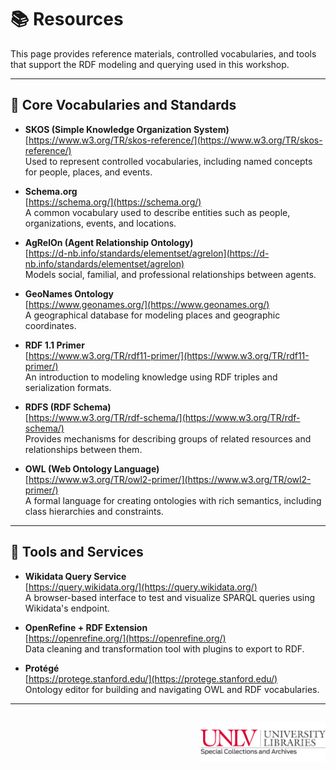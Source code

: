 <link rel="stylesheet" href="style.css">

# 📚 Resources

This page provides reference materials, controlled vocabularies, and tools that support the RDF modeling and querying used in this workshop.

---

## 🔖 Core Vocabularies and Standards

- **SKOS (Simple Knowledge Organization System)**  
  [https://www.w3.org/TR/skos-reference/](https://www.w3.org/TR/skos-reference/)  
  Used to represent controlled vocabularies, including named concepts for people, places, and events.

- **Schema.org**  
  [https://schema.org/](https://schema.org/)  
  A common vocabulary used to describe entities such as people, organizations, events, and locations.

- **AgRelOn (Agent Relationship Ontology)**  
  [https://d-nb.info/standards/elementset/agrelon](https://d-nb.info/standards/elementset/agrelon)  
  Models social, familial, and professional relationships between agents.

- **GeoNames Ontology**  
  [https://www.geonames.org/](https://www.geonames.org/)  
  A geographical database for modeling places and geographic coordinates.

- **RDF 1.1 Primer**  
  [https://www.w3.org/TR/rdf11-primer/](https://www.w3.org/TR/rdf11-primer/)  
  An introduction to modeling knowledge using RDF triples and serialization formats.

- **RDFS (RDF Schema)**  
  [https://www.w3.org/TR/rdf-schema/](https://www.w3.org/TR/rdf-schema/)  
  Provides mechanisms for describing groups of related resources and relationships between them.

- **OWL (Web Ontology Language)**  
  [https://www.w3.org/TR/owl2-primer/](https://www.w3.org/TR/owl2-primer/)  
  A formal language for creating ontologies with rich semantics, including class hierarchies and constraints.

---

## 🧰 Tools and Services

- **Wikidata Query Service**  
  [https://query.wikidata.org/](https://query.wikidata.org/)  
  A browser-based interface to test and visualize SPARQL queries using Wikidata's endpoint.

- **OpenRefine + RDF Extension**  
  [https://openrefine.org/](https://openrefine.org/)  
  Data cleaning and transformation tool with plugins to export to RDF.

- **Protégé**  
  [https://protege.stanford.edu/](https://protege.stanford.edu/)  
  Ontology editor for building and navigating OWL and RDF vocabularies.

---

<p style="text-align: right; margin-top: 2em;">
  <img src="assets/images/unlv_sca_logo.png" alt="UNLV Special Collections & Archives Logo" style="max-width: 200px;">
</p>
